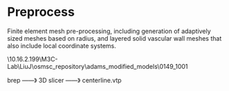 # Preprocess
Finite element mesh pre-processing, including generation of adaptively sized meshes based on radius, and layered solid vascular wall meshes that also include local coordinate systems.


\\10.16.2.199\M3C-Lab\LiuJ\osmsc_repository\adams_modified_models\0149_1001

brep ——》 3D slicer ——》 centerline.vtp
